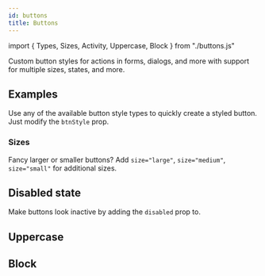 ```yaml
---
id: buttons
title: Buttons
---
```


import { Types, Sizes, Activity, Uppercase, Block } from "./buttons.js"

<p>Custom button styles for actions in forms, dialogs, and more with support for multiple sizes, states, and more.</p>

## Examples

<p>Use any of the available button style types to quickly create a styled button. Just modify the <code>btnStyle</code> prop.</p>
<Types></Types>

### Sizes

<p>Fancy larger or smaller buttons? Add <code>size="large"</code>, <code>size="medium"</code>, <code>size="small"</code> for additional sizes.</p>
<Sizes></Sizes>

## Disabled state

<p>Make buttons look inactive by adding the <code>disabled</code> prop to.</p>
<Activity></Activity>

## Uppercase

<p></p>
<Uppercase></Uppercase>

## Block

<Block></Block>